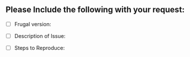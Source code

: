 ## Please Include the following with your request:

- [ ] Frugal version: 

- [ ] Description of Issue: 

- [ ] Steps to Reproduce:
